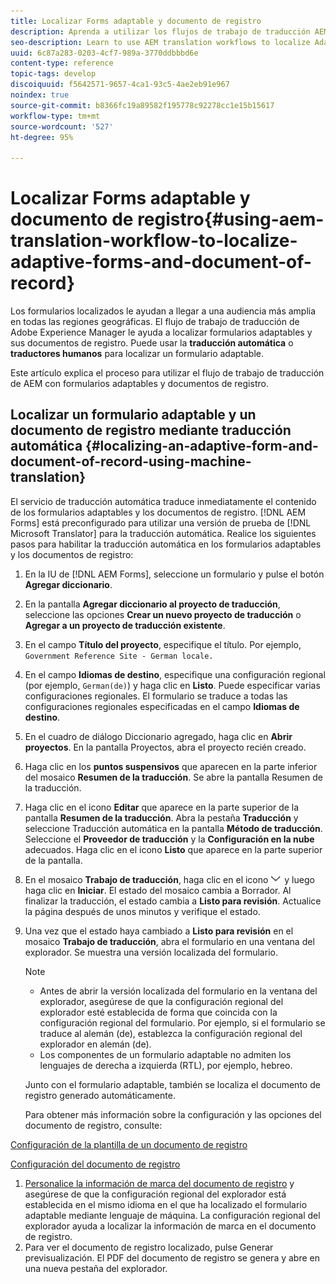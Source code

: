 ```yaml
---
title: Localizar Forms adaptable y documento de registro
description: Aprenda a utilizar los flujos de trabajo de traducción AEM para localizar formularios adaptables y documentos de registro.
seo-description: Learn to use AEM translation workflows to localize Adaptive Forms and Document of Record.
uuid: 6c87a283-0203-4cf7-989a-3770ddbbbd6e
content-type: reference
topic-tags: develop
discoiquuid: f5642571-9657-4ca1-93c5-4ae2eb91e967
noindex: true
source-git-commit: b8366fc19a89582f195778c92278cc1e15b15617
workflow-type: tm+mt
source-wordcount: '527'
ht-degree: 95%

---
```



# Localizar Forms adaptable y documento de registro{#using-aem-translation-workflow-to-localize-adaptive-forms-and-document-of-record}

Los formularios localizados le ayudan a llegar a una audiencia más amplia en todas las regiones geográficas. El flujo de trabajo de traducción de Adobe Experience Manager le ayuda a localizar formularios adaptables y sus documentos de registro. Puede usar la **traducción automática** o **traductores humanos** para localizar un formulario adaptable.

Este artículo explica el proceso para utilizar el flujo de trabajo de traducción de AEM con formularios adaptables y documentos de registro.

## Localizar un formulario adaptable y un documento de registro mediante traducción automática {#localizing-an-adaptive-form-and-document-of-record-using-machine-translation}

El servicio de traducción automática traduce inmediatamente el contenido de los formularios adaptables y los documentos de registro. [!DNL AEM Forms] está preconfigurado para utilizar una versión de prueba de [!DNL Microsoft Translator] para la traducción automática. Realice los siguientes pasos para habilitar la traducción automática en los formularios adaptables y los documentos de registro:

1. En la IU de [!DNL AEM Forms], seleccione un formulario y pulse el botón **Agregar diccionario**.
1. En la pantalla **Agregar diccionario al proyecto de traducción**, seleccione las opciones **Crear un nuevo proyecto de traducción** o **Agregar a un proyecto de traducción existente**.
1. En el campo **Título del proyecto**, especifique el título. Por ejemplo, `Government Reference Site - German locale.`
1. En el campo **Idiomas de destino**, especifique una configuración regional (por ejemplo, `German(de)`) y haga clic en **Listo**. Puede especificar varias configuraciones regionales. El formulario se traduce a todas las configuraciones regionales especificadas en el campo **Idiomas de destino**.
1. En el cuadro de diálogo Diccionario agregado, haga clic en **Abrir proyectos**. En la pantalla Proyectos, abra el proyecto recién creado.
1. Haga clic en los **puntos suspensivos** que aparecen en la parte inferior del mosaico **Resumen de la traducción**. Se abre la pantalla Resumen de la traducción.
1. Haga clic en el icono **Editar** que aparece en la parte superior de la pantalla **Resumen de la traducción**. Abra la pestaña **Traducción** y seleccione Traducción automática en la pantalla **Método de traducción**. Seleccione el **Proveedor de traducción** y la **Configuración en la nube** adecuados. Haga clic en el icono **Listo** que aparece en la parte superior de la pantalla.
1. En el mosaico **Trabajo de traducción**, haga clic en el icono ![aem62forms_downarrow](assets/aem62forms_downarrow.png) y luego haga clic en **Iniciar**. El estado del mosaico cambia a Borrador. Al finalizar la traducción, el estado cambia a **Listo para revisión**. Actualice la página después de unos minutos y verifique el estado.
1. Una vez que el estado haya cambiado a **Listo para revisión** en el mosaico **Trabajo de traducción**, abra el formulario en una ventana del explorador. Se muestra una versión localizada del formulario.

   >[!NOTE]
   >
   >* Antes de abrir la versión localizada del formulario en la ventana del explorador, asegúrese de que la configuración regional del explorador esté establecida de forma que coincida con la configuración regional del formulario. Por ejemplo, si el formulario se traduce al alemán (de), establezca la configuración regional del explorador en alemán (de).
   >* Los componentes de un formulario adaptable no admiten los lenguajes de derecha a izquierda (RTL), por ejemplo, hebreo.

   Junto con el formulario adaptable, también se localiza el documento de registro generado automáticamente.

   Para obtener más información sobre la configuración y las opciones del documento de registro, consulte:

[Configuración de la plantilla de un documento de registro](generate-document-of-record-for-non-xfa-based-adaptive-forms.md#p-document-of-record-template-configuration-p)

[Configuración del documento de registro](generate-document-of-record-for-non-xfa-based-adaptive-forms.md#p-document-of-record-settings-p)

1. [Personalice la información de marca del documento de registro](generate-document-of-record-for-non-xfa-based-adaptive-forms.md) y asegúrese de que la configuración regional del explorador está establecida en el mismo idioma en el que ha localizado el formulario adaptable mediante lenguaje de máquina. La configuración regional del explorador ayuda a localizar la información de marca en el documento de registro.
1. Para ver el documento de registro localizado, pulse Generar previsualización. El PDF del documento de registro se genera y abre en una nueva pestaña del explorador.

<!-- ## Localizing an Adaptive Form and its Document of Record using Human Translation {#localizing-an-adaptive-form-and-its-document-of-record-using-human-translation}

In Human translation the content is sent to a translation provider and translated by professional translators. When complete, the translated content is returned and imported into AEM. When your translation provider is integrated with AEM, content is automatically sent between AEM and the translation provider.

For translation, a dictionary containing files in XLIFF format is shared with the professional translators. The dictionary includes a separate XLIFF file for each locale. Each XLIFF file contains text that is displayed to the end users and placeholders for the corresponding localized text.

Perform the following steps to localize a form and its Document of Record using Human Translators:

1. [Connect AEM with your translation service provider](/help/sites-administering/tc-tic.md) and [create translation integration framework configurations](/help/sites-administering/tc-tic.md).

1. [Associate the pages of your language master](/help/sites-administering/tc-tic.md) with the translation service and framework configurations.

1. [Identify the type of content](/help/sites-administering/tc-rules.md) to translate.

1. [Prepare the content for translation](/help/sites-administering/tc-prep.md) by authoring the language master and creating the root pages of language copies.

1. [Create translation projects](/help/sites-administering/tc-manage.md) to gather the content to translate and to prepare the translation process.

1. Use the translation projects to [manage the content translation process](/help/sites-administering/tc-manage.md).

>[!NOTE]
>
>* Adaptive Form components do not support right to left (RTL) languages. For example, Hebrew.
> -->

